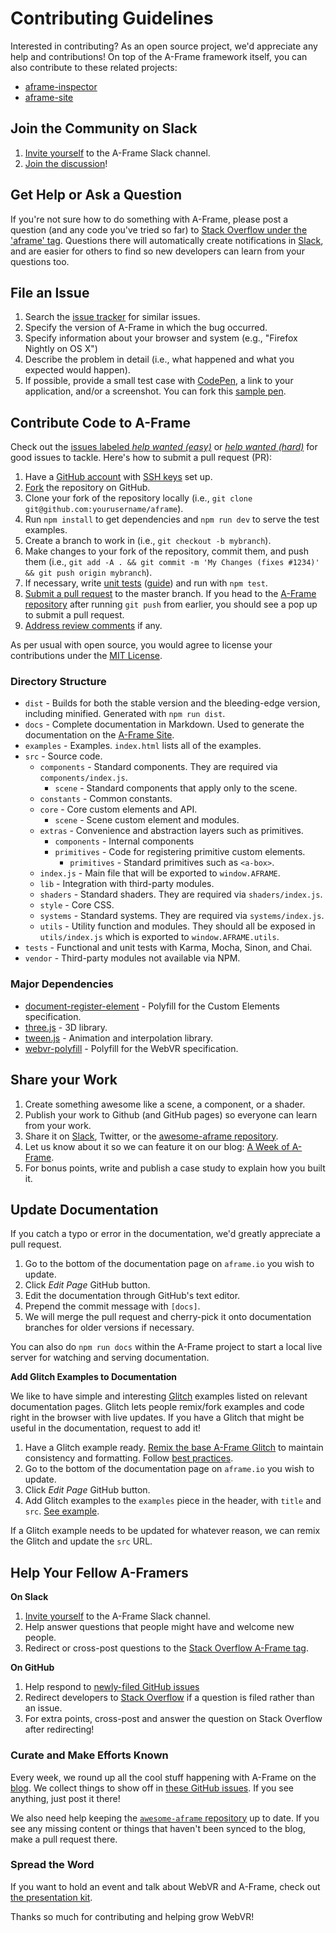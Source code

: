 # Contributing Guidelines

[slack]: https://aframevr-slack.herokuapp.com
[stackoverflow]: http://stackoverflow.com/questions/tagged/aframe

Interested in contributing? As an open source project, we'd appreciate any help
and contributions! On top of the A-Frame framework itself, you can also
contribute to these related projects:

- [aframe-inspector](https://github.com/aframevr/aframe-inspector)
- [aframe-site](https://github.com/aframevr/aframe-site)

## Join the Community on Slack

1. [Invite yourself][slack] to the A-Frame Slack channel.
2. [Join the discussion](https://aframevr.slack.com)!

## Get Help or Ask a Question

If you're not sure how to do something with A-Frame, please post a question
(and any code you've tried so far) to [Stack Overflow under the 'aframe'
tag][stackoverflow]. Questions there will automatically create notifications in
[Slack][slack], and are easier for others to find so new developers can learn
from your questions too.

## File an Issue

1. Search the [issue tracker](https://github.com/aframevr/aframe/issues) for similar issues.
2. Specify the version of A-Frame in which the bug occurred.
3. Specify information about your browser and system (e.g., "Firefox Nightly on OS X")
4. Describe the problem in detail (i.e., what happened and what you expected would happen).
5. If possible, provide a small test case with [CodePen](http://codepen.io), a link to your application, and/or a screenshot. You can fork this [sample pen](http://codepen.io/anon/pen/KVWpbb).

## Contribute Code to A-Frame

[aframe]: https://github.com/aframevr/aframe/
[easy]: https://github.com/aframevr/aframe/labels/help%20wanted%20%28easy%29
[hard]: https://github.com/aframevr/aframe/labels/help%20wanted%20%28hard%29
[pr]: https://www.digitalocean.com/community/tutorials/how-to-create-a-pull-request-on-github
[ssh]: https://help.github.com/articles/generating-a-new-ssh-key-and-adding-it-to-the-ssh-agent/
[testing-guide]: https://github.com/aframevr/aframe/tree/master/tests#a-frame-unit-tests

Check out the [issues labeled *help wanted (easy)*][easy] or [*help wanted
(hard)*][hard] for good issues to tackle. Here's how to submit a pull request (PR):

1. Have a [GitHub account](https://github.com/join) with [SSH keys][ssh] set up.
2. [Fork](https://github.com/aframevr/aframe/fork) the repository on GitHub.
3. Clone your fork of the repository locally (i.e., `git clone git@github.com:yourusername/aframe`).
4. Run `npm install` to get dependencies and `npm run dev` to serve the test examples.
5. Create a branch to work in (i.e., `git checkout -b mybranch`).
6. Make changes to your fork of the repository, commit them, and push them (i.e., `git add -A . && git commit -m 'My Changes (fixes #1234)' && git push origin mybranch`).
7. If necessary, write [unit tests](tests/) ([guide][testing-guide]) and run with `npm test`.
8. [Submit a pull request][pr] to the master branch. If you head to the [A-Frame repository][aframe] after running `git push` from earlier, you should see a pop up to submit a pull request.
9. [Address review comments](http://stackoverflow.com/questions/9790448/how-to-update-a-pull-request) if any.

As per usual with open source, you would agree to license your contributions
under the [MIT License](LICENSE).

### Directory Structure

- `dist` - Builds for both the stable version and the bleeding-edge version, including minified. Generated with `npm run dist`.
- `docs` - Complete documentation in Markdown. Used to generate the documentation on the [A-Frame Site](https://github.com/aframevr/aframe-site).
- `examples` - Examples. `index.html` lists all of the examples.
- `src` - Source code.
  - `components` - Standard components. They are required via `components/index.js`.
    - `scene` - Standard components that apply only to the scene.
  - `constants` - Common constants.
  - `core` - Core custom elements and API.
    - `scene` - Scene custom element and modules.
  - `extras` - Convenience and abstraction layers such as primitives.
    - `components` - Internal components
    - `primitives` - Code for registering primitive custom elements.
      - `primitives` - Standard primitives such as `<a-box>`.
  - `index.js` - Main file that will be exported to `window.AFRAME`.
  - `lib` - Integration with third-party modules.
  - `shaders` - Standard shaders. They are required via `shaders/index.js`.
  - `style` - Core CSS.
  - `systems` - Standard systems. They are required via `systems/index.js`.
  - `utils` - Utility function and modules. They should all be exposed in `utils/index.js` which is exported to `window.AFRAME.utils`.
- `tests` - Functional and unit tests with Karma, Mocha, Sinon, and Chai.
- `vendor` - Third-party modules not available via NPM.

### Major Dependencies

- [document-register-element](https://github.com/WebReflection/document-register-element) - Polyfill for the Custom Elements specification.
- [three.js](https://github.com/mrdoob/three.js) - 3D library.
- [tween.js](https://github.com/tweenjs/tween.js/) - Animation and interpolation library.
- [webvr-polyfill](https://github.com/borismus/webvr-polyfill) - Polyfill for the WebVR specification.

## Share your Work

1. Create something awesome like a scene, a component, or a shader.
2. Publish your work to Github (and GitHub pages) so everyone can learn from your work.
3. Share it on [Slack](https://aframevr-slack.herokuapp.com), Twitter, or the [awesome-aframe repository](https://github.com/aframevr/awesome-aframe).
4. Let us know about it so we can feature it on our blog: [A Week of A-Frame](https://aframe.io/blog/).
4. For bonus points, write and publish a case study to explain how you built it.

## Update Documentation

If you catch a typo or error in the documentation, we'd greatly appreciate a
pull request.

1. Go to the bottom of the documentation page on `aframe.io` you wish to update.
2. Click *Edit Page* GitHub button.
3. Edit the documentation through GitHub's text editor.
4. Prepend the commit message with `[docs]`.
5. We will merge the pull request and cherry-pick it onto documentation
branches for older versions if necessary.

You can also do `npm run docs` within the A-Frame project to start a local live
server for watching and serving documentation.

**Add Glitch Examples to Documentation**

We like to have simple and interesting [Glitch](https://glitch.com/~aframe)
examples listed on relevant documentation pages. Glitch lets people remix/fork
examples and code right in the browser with live updates. If you have a Glitch
that might be useful in the documentation, request to add it!

1. Have a Glitch example ready. [Remix the base A-Frame Glitch](https://glitch.com/~aframe) to maintain consistency and formatting. Follow [best practices](https://aframe.io/docs/master/introduction/best-practices.html).
2. Go to the bottom of the documentation page on `aframe.io` you wish to update.
3. Click *Edit Page* GitHub button.
4. Add Glitch examples to the `examples` piece in the header, with `title` and `src`. [See example](https://github.com/aframevr/aframe/commit/1472ab23b957e6345c7fc242242f505927463122).

If a Glitch example needs to be updated for whatever reason, we can remix the
Glitch and update the `src` URL.

## Help Your Fellow A-Framers

**On Slack**

1. [Invite yourself](https://aframevr-slack.herokuapp.com/) to the A-Frame Slack channel.
2. Help answer questions that people might have and welcome new people.
3. Redirect or cross-post questions to the [Stack Overflow A-Frame tag][stackoverflow].

**On GitHub**

1. Help respond to [newly-filed GitHub issues](https://github.com/aframevr/aframe/issues)
2. Redirect developers to [Stack Overflow][stackoverflow] if a question is filed rather than an issue.
3. For extra points, cross-post and answer the question on Stack Overflow after redirecting!

### Curate and Make Efforts Known

Every week, we round up all the cool stuff happening with A-Frame on the
[blog](https://aframe.io/blog). We collect things to show off in [these GitHub
issues](https://github.com/aframevr/aframe-site/labels/A%20Week%20of%20A-Frame).
If you see anything, just post it there!

We also need help keeping the [`awesome-aframe`
repository](https://github.com/aframevr/awesome-aframe) up to date. If you see
any missing content or things that haven't been synced to the blog, make a pull
request there.

### Spread the Word

If you want to hold an event and talk about WebVR and A-Frame, check out [the
presentation kit](https://github.com/aframevr/aframe-presentation-kit).

Thanks so much for contributing and helping grow WebVR!
